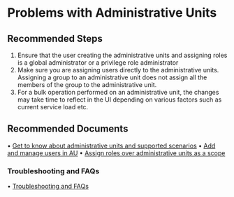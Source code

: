 <properties
	pageTitle="Problems with Administrative Units"
	description="Problems with Administrative Units"
	service="microsoft.aad"
	resource="Microsoft_AAD_IAM"
	authors="marwaIDCxP"
  	ms.author="marwa"
	displayOrder=""
	selfHelpType="generic"
	supportTopicIds="32736805"
	resourceTags=""
	productPesIds="16578"
	cloudEnvironments="public, Fairfax, Mooncake, usnat, ussec"
	articleId="2c68dc49-52e0-4142-9e3c-dd84fdbaf79e"
	ownershipId="AzureIdentity_DirectoryObjectManagement"
/>

# Problems with Administrative Units

## **Recommended Steps**

1. Ensure that the user creating the administrative units and assigning roles is a global administrator or a privilege role administrator
2. Make sure you are assigning users directly to the administrative units. Assigning a group to an administrative unit does not assign all the members of the group to the administrative unit.
3. For a bulk operation performed on an administrative unit, the changes may take time to reflect in the UI depending on various factors such as current service load etc.


## **Recommended Documents**

• [Get to know about administrative units and supported scenarios](https://docs.microsoft.com/azure/active-directory/users-groups-roles/directory-administrative-units)
• [Add and manage users in AU](https://docs.microsoft.com/azure/active-directory/users-groups-roles/roles-admin-units-add-manage-users)
• [Assign roles over administrative units as a scope](https://docs.microsoft.com/azure/active-directory/users-groups-roles/roles-admin-units-assign-roles)


### **Troubleshooting and FAQs**
• [Troubleshooting and FAQs](https://docs.microsoft.com/azure/active-directory/users-groups-roles/roles-admin-units-faq-troubleshoot)

